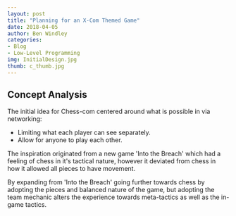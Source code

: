 ```yaml
---
layout: post
title: "Planning for an X-Com Themed Game"
date: 2018-04-05
author: Ben Windley
categories:
- Blog
- Low-Level Programming
img: InitialDesign.jpg
thumb: c_thumb.jpg
---
```


## Concept Analysis

The initial idea for Chess-com centered around what is possible in via networking:
- Limiting what each player can see separately.
- Allow for anyone to play each other.

The inspiration originated from a new game 'Into the Breach' which had a feeling of chess in it's tactical nature, however it deviated from chess in how it allowed all pieces to have movement.

By expanding from 'Into the Breach' going further towards chess by adopting the pieces and balanced nature of the game, but adopting the team mechanic alters the experience towards meta-tactics as well as the in-game tactics.